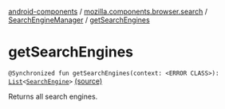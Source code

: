 [android-components](../../index.md) / [mozilla.components.browser.search](../index.md) / [SearchEngineManager](index.md) / [getSearchEngines](./get-search-engines.md)

# getSearchEngines

`@Synchronized fun getSearchEngines(context: <ERROR CLASS>): `[`List`](https://kotlinlang.org/api/latest/jvm/stdlib/kotlin.collections/-list/index.html)`<`[`SearchEngine`](../-search-engine/index.md)`>` [(source)](https://github.com/mozilla-mobile/android-components/blob/master/components/browser/search/src/main/java/mozilla/components/browser/search/SearchEngineManager.kt#L77)

Returns all search engines.

